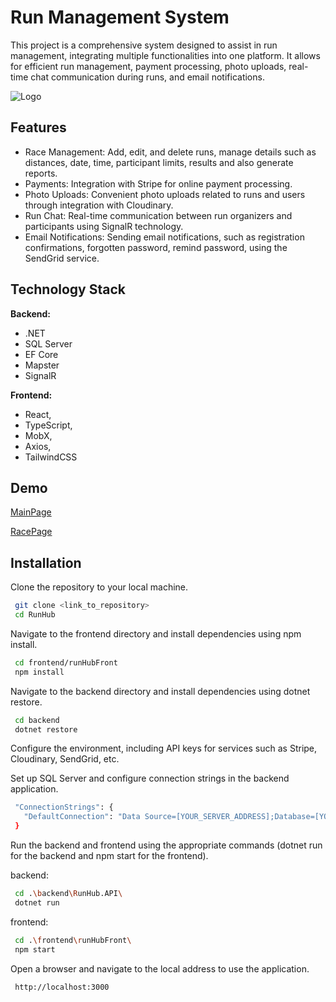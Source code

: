 
# Run Management System

This project is a comprehensive system designed to assist in run management, integrating multiple functionalities into one platform. It allows for efficient run management, payment processing, photo uploads, real-time chat communication during runs, and email notifications.


![Logo](https://res.cloudinary.com/dxe84cnj6/image/upload/v1715151202/sucduo4dedicni1g8fay.png)


## Features

- Race Management: Add, edit, and delete runs, manage details such as distances, date, time, participant limits, results and also generate reports.
- Payments: Integration with Stripe for online payment processing.
- Photo Uploads: Convenient photo uploads related to runs and users through integration with Cloudinary.
- Run Chat: Real-time communication between run organizers and participants using SignalR technology.
- Email Notifications: Sending email notifications, such as registration confirmations, forgotten password, remind password, using the SendGrid service.


## Technology Stack

**Backend:** 
- .NET 
- SQL Server
- EF Core
- Mapster
- SignalR

**Frontend:** 
- React, 
- TypeScript, 
- MobX,
- Axios,
- TailwindCSS



## Demo

[MainPage](https://res.cloudinary.com/dxe84cnj6/image/upload/v1715151604/kjo57neza4aqrimflfyk.png)

[RacePage](https://res.cloudinary.com/dxe84cnj6/image/upload/v1715152690/hq3liu3vokhjmesgm0pt.png)


## Installation

Clone the repository to your local machine.
```bash
 git clone <link_to_repository>
 cd RunHub
```
Navigate to the frontend directory and install dependencies using npm install.
```bash
 cd frontend/runHubFront
 npm install
```
Navigate to the backend directory and install dependencies using dotnet restore.
```bash
 cd backend
 dotnet restore
```
Configure the environment, including API keys for services such as Stripe, Cloudinary, SendGrid, etc.

Set up SQL Server and configure connection strings in the backend application.
```bash
 "ConnectionStrings": {
   "DefaultConnection": "Data Source=[YOUR_SERVER_ADDRESS];Database=[YOUR_DATABASE] Trusted_Connection=True"
 }
```
Run the backend and frontend using the appropriate commands (dotnet run for the backend and npm start for the frontend).

backend:
```bash
 cd .\backend\RunHub.API\
 dotnet run
```
frontend:
```bash
 cd .\frontend\runHubFront\
 npm start
```

Open a browser and navigate to the local address to use the application.
```bash
 http://localhost:3000
```
